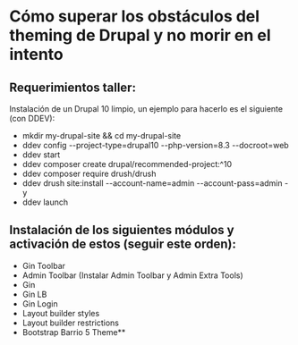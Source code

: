 # Cómo superar los obstáculos del theming de Drupal y no morir en el intento

## Requerimientos taller:
Instalación de un Drupal 10 limpio, un ejemplo para hacerlo es el siguiente (con DDEV):

- mkdir my-drupal-site && cd my-drupal-site
- ddev config --project-type=drupal10 --php-version=8.3 --docroot=web
- ddev start
- ddev composer create drupal/recommended-project:^10
- ddev composer require drush/drush
- ddev drush site:install --account-name=admin --account-pass=admin -y
- ddev launch
 
## Instalación de los siguientes módulos y activación de estos (seguir este orden):

- Gin Toolbar
- Admin Toolbar (Instalar Admin Toolbar y Admin Extra Tools)
- Gin 
- Gin LB 
- Gin Login 
- Layout builder styles 
- Layout builder restrictions 
- Bootstrap Barrio 5 Theme**
